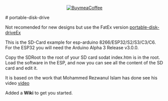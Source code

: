 <p align="center">
  <a href="https://buymeacoffee.com/emilespecialproducts">
    <img alt="BuymeaCoffee" src="https://www.buymeacoffee.com/assets/img/custom_images/orange_img.png">
  </a>
</p>
# portable-disk-drive

Not recomended for new designs but use the FatEx version <a href="https://github.com/EmileSpecialProducts/portable-disk-driveEx">portable-disk-driveEx</a>

This is the SD-Card example for esp-arduino 8266/ESP32/S2/S3/C3/C6.
For the ESP32 you will need the Arduino Alpha 3 Release v3.0.0.

Copy the SDRoot to the root of your SD card sodat index.htm is in the root.
Load the software in the ESP, and now you can see all the content of the SD card and edit it.

It is based on the work that 
Mohammed Rezwanul Islam has done see his video <a href="https://www.youtube.com/watch?v=zJP3Ie3nE7c&t=5s
"> video</a>

Added a <b>Wiki</b> to get you started.
